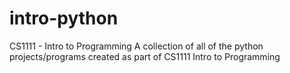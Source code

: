 # intro-python
CS1111 - Intro to Programming
A collection of all of the python projects/programs created as part of CS1111 Intro to Programming

